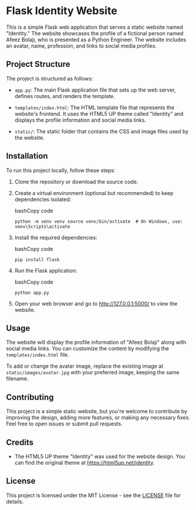 Flask Identity Website
======================

This is a simple Flask web application that serves a static website named "Identity." The website showcases the profile of a fictional person named Afeez Bolaji, who is presented as a Python Engineer. The website includes an avatar, name, profession, and links to social media profiles.

Project Structure
-----------------

The project is structured as follows:

-   `app.py`: The main Flask application file that sets up the web server, defines routes, and renders the template.

-   `templates/index.html`: The HTML template file that represents the website's frontend. It uses the HTML5 UP theme called "Identity" and displays the profile information and social media links.

-   `static/`: The static folder that contains the CSS and image files used by the website.

Installation
------------

To run this project locally, follow these steps:

1.  Clone the repository or download the source code.

2.  Create a virtual environment (optional but recommended) to keep dependencies isolated:

    bashCopy code

    `python -m venv venv
    source venv/bin/activate  # On Windows, use: venv\Scripts\activate`

3.  Install the required dependencies:

    bashCopy code

    `pip install flask`

4.  Run the Flask application:

    bashCopy code

    `python app.py`

5.  Open your web browser and go to <http://127.0.0.1:5000/> to view the website.

Usage
-----

The website will display the profile information of "Afeez Bolaji" along with social media links. You can customize the content by modifying the `templates/index.html` file.

To add or change the avatar image, replace the existing image at `static/images/avatar.jpg` with your preferred image, keeping the same filename.

Contributing
------------

This project is a simple static website, but you're welcome to contribute by improving the design, adding more features, or making any necessary fixes. Feel free to open issues or submit pull requests.

Credits
-------

-   The HTML5 UP theme "Identity" was used for the website design. You can find the original theme at <https://html5up.net/identity>.

License
-------

This project is licensed under the MIT License - see the [LICENSE](https://chat.openai.com/c/LICENSE) file for details.